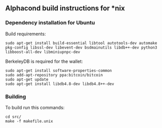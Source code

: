 ## Alphacond build instructions for \*nix

### Dependency installation for Ubuntu

Build requirements:

	sudo apt-get install build-essential libtool autotools-dev automake pkg-config libssl-dev libevent-dev bsdmainutils libdb++-dev python3 libboost-all-dev libminiupnpc-dev

BerkeleyDB is required for the wallet:

	sudo apt-get install software-properties-common
	sudo add-apt-repository ppa:bitcoin/bitcoin
	sudo apt-get update
	sudo apt-get install libdb4.8-dev libdb4.8++-dev

### Building

To build run this commands:
	
	cd src/
    make -f makefile.unix
